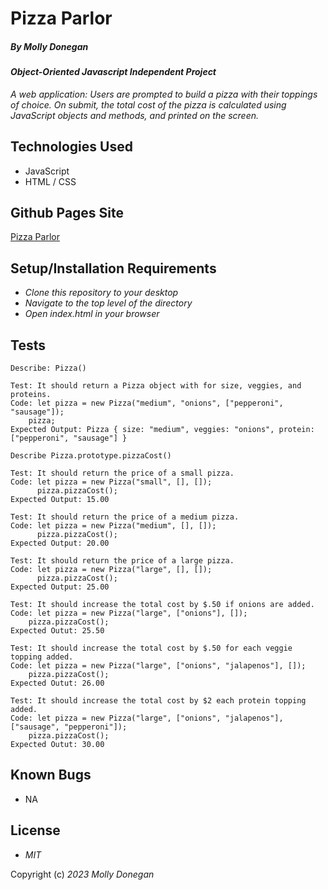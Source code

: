 # Pizza Parlor

##### By _Molly Donegan_

#### _Object-Oriented Javascript Independent Project_

_A web application: Users are prompted to build a pizza with their toppings of choice. On submit, the total cost of the pizza is calculated using JavaScript objects and methods, and printed on the screen._

## Technologies Used

* JavaScript
* HTML / CSS

## Github Pages Site

[Pizza Parlor](mdonegan91.github.io/pizza-parlor)

## Setup/Installation Requirements

* _Clone this repository to your desktop_
* _Navigate to the top level of the directory_
* _Open index.html in your browser_

## Tests
```
Describe: Pizza()

Test: It should return a Pizza object with for size, veggies, and proteins.
Code: let pizza = new Pizza("medium", "onions", ["pepperoni", "sausage"]);
    pizza;
Expected Output: Pizza { size: "medium", veggies: "onions", protein: ["pepperoni", "sausage"] }

Describe Pizza.prototype.pizzaCost()

Test: It should return the price of a small pizza.
Code: let pizza = new Pizza("small", [], []);
      pizza.pizzaCost();
Expected Output: 15.00

Test: It should return the price of a medium pizza.
Code: let pizza = new Pizza("medium", [], []);
      pizza.pizzaCost();
Expected Output: 20.00

Test: It should return the price of a large pizza.
Code: let pizza = new Pizza("large", [], []);
      pizza.pizzaCost();
Expected Output: 25.00

Test: It should increase the total cost by $.50 if onions are added.
Code: let pizza = new Pizza("large", ["onions"], []);
    pizza.pizzaCost();
Expected Outut: 25.50

Test: It should increase the total cost by $.50 for each veggie topping added.
Code: let pizza = new Pizza("large", ["onions", "jalapenos"], []);
    pizza.pizzaCost();
Expected Outut: 26.00

Test: It should increase the total cost by $2 each protein topping added.
Code: let pizza = new Pizza("large", ["onions", "jalapenos"], ["sausage", "pepperoni"]);
    pizza.pizzaCost();
Expected Outut: 30.00
```

## Known Bugs

* NA

## License

* _MIT_

Copyright (c) _2023_ _Molly Donegan_







